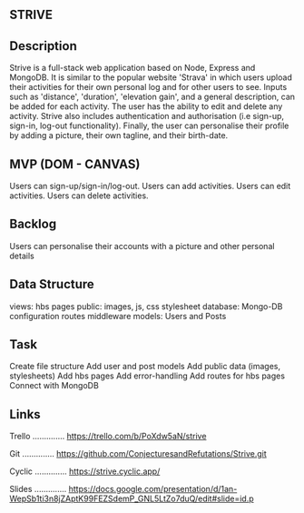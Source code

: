 STRIVE
---------------

Description
---------------
Strive is a full-stack web application based on Node, Express and MongoDB. It is similar to the popular website 'Strava' in which users upload their activities for their own personal log and for other users to see. Inputs such as 'distance', 'duration', 'elevation gain', and a general description, can be added for each activity. The user has the ability to edit and delete any activity. Strive also includes authentication and authorisation (i.e sign-up, sign-in, log-out functionality). Finally, the user can personalise their profile by adding a picture, their own tagline, and their birth-date.

MVP (DOM - CANVAS)
----------------
Users can sign-up/sign-in/log-out.
Users can add activities.
Users can edit activities.
Users can delete activities.

Backlog
----------------
Users can personalise their accounts with a picture and other personal details

Data Structure
----------------
views: hbs pages
public: images, js, css stylesheet
database: Mongo-DB configuration
routes
middleware
models: Users and Posts

Task
---------------
Create file structure
Add user and post models
Add public data (images, stylesheets)
Add hbs pages
Add error-handling
Add routes for hbs pages
Connect with MongoDB

Links
---------------

Trello
..............
https://trello.com/b/PoXdw5aN/strive

Git
..............
https://github.com/ConjecturesandRefutations/Strive.git

Cyclic
..............
https://strive.cyclic.app/

Slides
..............
https://docs.google.com/presentation/d/1an-WepSb1ti3n8jZAptK99FEZSdemP_GNL5LtZo7duQ/edit#slide=id.p
